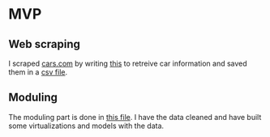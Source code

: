 # MVP

## Web scraping
I scraped [cars.com](https://www.cars.com) by writing
[this](/web_scraping.ipynb) to retreive car information
and saved them in a [csv file](/data/car_info.csv).

## Moduling
The moduling part is done in [this file](/car_price_prediction.ipynb).
I have the data cleaned and have built some virtualizations and models
with the data.
